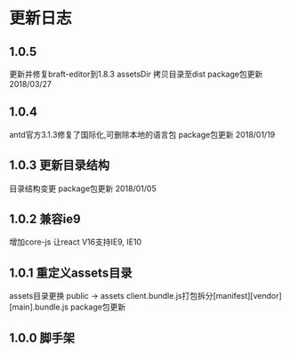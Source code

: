 # 更新日志

## 1.0.5 
更新并修复braft-editor到1.8.3
assetsDir 拷贝目录至dist
package包更新 2018/03/27

## 1.0.4 
antd官方3.1.3修复了国际化,可删除本地的语言包
package包更新 2018/01/19

## 1.0.3 更新目录结构
目录结构变更
package包更新 2018/01/05

## 1.0.2 兼容ie9
增加core-js 让react V16支持IE9, IE10

## 1.0.1 重定义assets目录
assets目录更换 public -> assets
client.bundle.js打包拆分[manifest][vendor][main].bundle.js
package包更新

## 1.0.0 脚手架